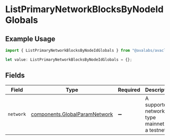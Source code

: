 # ListPrimaryNetworkBlocksByNodeIdGlobals

## Example Usage

```typescript
import { ListPrimaryNetworkBlocksByNodeIdGlobals } from "@avalabs/avacloud-sdk/models/operations";

let value: ListPrimaryNetworkBlocksByNodeIdGlobals = {};
```

## Fields

| Field                                                                          | Type                                                                           | Required                                                                       | Description                                                                    | Example                                                                        |
| ------------------------------------------------------------------------------ | ------------------------------------------------------------------------------ | ------------------------------------------------------------------------------ | ------------------------------------------------------------------------------ | ------------------------------------------------------------------------------ |
| `network`                                                                      | [components.GlobalParamNetwork](../../models/components/globalparamnetwork.md) | :heavy_minus_sign:                                                             | A supported network type mainnet or a testnet.                                 | mainnet                                                                        |